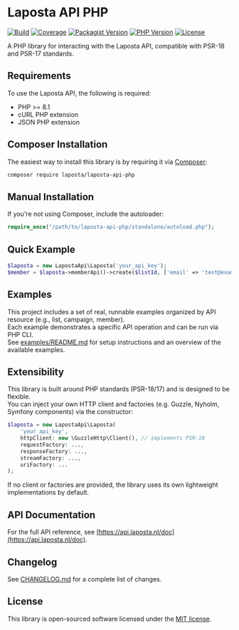 # Laposta API PHP

[![Build](https://github.com/laposta/laposta-api-php/actions/workflows/tests.yml/badge.svg)](https://github.com/laposta/laposta-api-php/actions)
[![Coverage](https://codecov.io/gh/laposta/laposta-api-php/branch/main/graph/badge.svg)](https://codecov.io/gh/laposta/laposta-api-php)
[![Packagist Version](https://img.shields.io/packagist/v/laposta/laposta-api-php)](https://packagist.org/packages/laposta/laposta-api-php)
[![PHP Version](https://img.shields.io/packagist/php-v/laposta/laposta-api-php)](https://packagist.org/packages/laposta/laposta-api-php)
[![License](https://img.shields.io/github/license/laposta/laposta-api-php)](https://github.com/laposta/laposta-api-php/blob/main/LICENSE)

A PHP library for interacting with the Laposta API, compatible with PSR-18 and PSR-17 standards.

## Requirements ##

To use the Laposta API, the following is required:

+ PHP >= 8.1
+ cURL PHP extension
+ JSON PHP extension

## Composer Installation ##

The easiest way to install this library is by requiring it via [Composer](https://getcomposer.org/doc/00-intro.md):

```bash
composer require laposta/laposta-api-php
```

## Manual Installation ##

If you're not using Composer, include the autoloader:

```php
require_once("/path/to/laposta-api-php/standalone/autoload.php");
```

## Quick Example ##

```php
$laposta = new LapostaApi\Laposta('your_api_key');
$member = $laposta->memberApi()->create($listId, ['email' => 'test@example.com', 'ip' => '123.123.123.123']);
```

## Examples

This project includes a set of real, runnable examples organized by API resource (e.g., list, campaign, member).  
Each example demonstrates a specific API operation and can be run via PHP CLI.  
See [examples/README.md](examples/README.md) for setup instructions and an overview of the available examples.

## Extensibility ##

This library is built around PHP standards (PSR-18/17) and is designed to be flexible.  
You can inject your own HTTP client and factories (e.g. Guzzle, Nyholm, Symfony components) via the constructor:

```php
$laposta = new LapostaApi\Laposta(
    'your_api_key',
    httpClient: new \GuzzleHttp\Client(), // implements PSR-18
    requestFactory: ...,
    responseFactory: ...,
    streamFactory: ...,
    uriFactory: ...
);
```

If no client or factories are provided, the library uses its own lightweight implementations by default.

## API Documentation ##

For the full API reference, see [https://api.laposta.nl/doc](https://api.laposta.nl/doc).

## Changelog

See [CHANGELOG.md](CHANGELOG.md) for a complete list of changes.

## License ##

This library is open-sourced software licensed under the [MIT license](LICENSE).